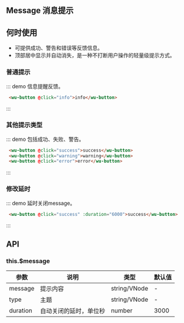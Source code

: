 <script>
  export default {
    methods: {
      info () {
        this.$message('这是一条消息提示')
      },
      success () {
        this.$message({
          message: '这是一条成功消息',
          type: 'success'
        })
      },
      warning () {
        this.$message({
          message: '这是一条警告消息',
          type: 'warning'
        })
      },
      error () {
        this.$message({
          message: '这是一条错误消息',
          type: 'error'
        })
      },
      destroy () {
      }
    }
  }
</script>

## Message 消息提示

## 何时使用

- 可提供成功、警告和错误等反馈信息。
- 顶部居中显示并自动消失，是一种不打断用户操作的轻量级提示方式。

### 普通提示

::: demo 信息提醒反馈。

```html
 <wu-button @click="info">info</wu-button>
```
:::

### 其他提示类型

::: demo 包括成功、失败、警告。

```html
 <wu-button @click="success">success</wu-button>
 <wu-button @click="warning">warning</wu-button>
 <wu-button @click="error">error</wu-button>
```
:::

### 修改延时

::: demo 延时关闭message。

```html
 <wu-button @click="success" :duration="6000">success</wu-button>
```
:::

## API

### this.$message

| 参数       | 说明           | 类型                       | 默认值       |
|------------|----------------|--------------------------|--------------|
| message    | 提示内容       | string/VNode | -           |
| type       | 主题           | string/VNode | -           | info
| duration   | 自动关闭的延时，单位秒 | number               | 3000          |
